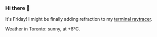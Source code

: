 ### Hi there :wave:

It's Friday! I might be finally adding refraction to my [terminal raytracer](https://github.com/bewuethr/bash-raytracer).

Weather in Toronto: sunny, at +8°C.

